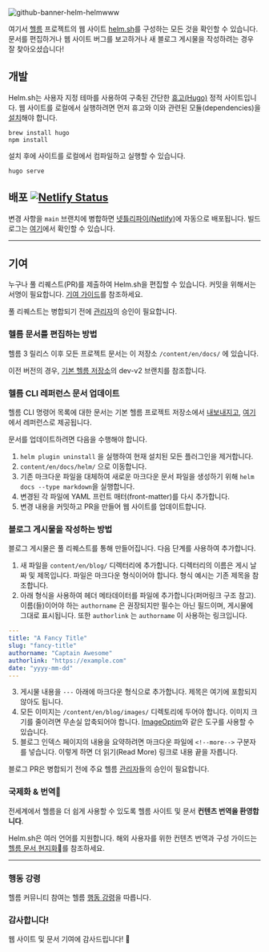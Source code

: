![github-banner-helm-helmwww](https://user-images.githubusercontent.com/686194/68531441-f4ad4e00-02c6-11ea-982b-74d7c3ff0071.png)


여기서 [헬름](https://github.com/helm/helm) 프로젝트의 웹 사이트 [helm.sh](https://helm.sh/)를 구성하는 모든 것을 확인할 수 있습니다. 문서를 편집하거나 웹 사이트 버그를 보고하거나 새 블로그 게시물을 작성하려는 경우 잘 찾아오셨습니다!


## 개발

Helm.sh는 사용자 지정 테마를 사용하여 구축된 간단한 [휴고(Hugo)](https://gohugo.io/) 정적 사이트입니다. 웹 사이트를 로컬에서 실행하려면 먼저 휴고와 이와 관련된 모듈(dependencies)을 [설치](https://gohugo.io/getting-started)해야 합니다.

```
brew install hugo
npm install
```

설치 후에 사이트를 로컬에서 컴파일하고 실행할 수 있습니다.

```
hugo serve
```

## 배포 [![Netlify Status](https://api.netlify.com/api/v1/badges/8ffabb30-f2f4-45cc-b0fa-1b4adda00b5e/deploy-status)](https://app.netlify.com/sites/helm-merge/deploys)

변경 사항을 `main` 브랜치에 병합하면 [넷틀리파이(Netlify)](https://app.netlify.com/sites/helm-merge/deploys)에 자동으로 배포됩니다. 빌드 로그는 [여기](https://app.netlify.com/sites/helm-merge/deploys)에서 확인할 수 있습니다.


---

## 기여

누구나 풀 리퀘스트(PR)를 제출하여 Helm.sh을 편집할 수 있습니다. 커밋을 위해서는 서명이 필요합니다. [기여 가이드](https://github.com/helm/helm/blob/main/CONTRIBUTING.md#sign-your-work)를 참조하세요.

풀 리퀘스트는 병합되기 전에 [관리자](https://github.com/helm/helm-www/blob/main/OWNERS)의 승인이 필요합니다.


### 헬름 문서를 편집하는 방법

헬름 3 릴리스 이후 모든 프로젝트 문서는 이 저장소 `/content/en/docs/` 에 있습니다.

이전 버전의 경우, [기본 헬름 저장소](https://github.com/helm/helm/tree/dev-v2/docs)의 dev-v2 브랜치를 참조합니다.


### 헬름 CLI 레퍼런스 문서 업데이트

헬름 CLI 명령어 목록에 대한 문서는 기본 헬름 프로젝트 저장소에서 [내보내지고](https://github.com/helm/helm/blob/a6b2c9e2126753f6f94df231e89b2153c2862764/cmd/helm/root.go#L169), [여기](https://helm.sh/docs/helm)에서 레퍼런스로 제공됩니다.

문서를 업데이트하려면 다음을 수행해야 합니다.

1. `helm plugin uninstall` 을 실행하여 현재 설치된 모든 플러그인을 제거합니다.
2. `content/en/docs/helm/` 으로 이동합니다.
3. 기존 마크다운 파일을 대체하여 새로운 마크다운 문서 파일을 생성하기 위해 `helm docs --type markdown`을 실행합니다.
4. 변경된 각 파일에 YAML 프런트 매터(front-matter)를 다시 추가합니다.
5. 변경 내용을 커밋하고 PR을 만들어 웹 사이트를 업데이트합니다.


### 블로그 게시물을 작성하는 방법

블로그 게시물은 풀 리퀘스트를 통해 만들어집니다. 다음 단계를 사용하여 추가합니다.

1) 새 파일을 `content/en/blog/` 디렉터리에 추가합니다. 디렉터리의 이름은 게시 날짜 및 제목입니다. 파일은 마크다운 형식이어야 합니다. 형식 예시는 기존 제목을 참조합니다.
2) 아래 형식을 사용하여 헤더 메타데이터를 파일에 추가합니다(퍼머링크 구조 참고). 이름(들)이어야 하는 `authorname` 은 권장되지만 필수는 아닌 필드이며, 게시물에 그대로 표시됩니다. 또한 `authorlink` 는 `authorname` 이 사용하는 링크입니다.

```yaml
---
title: "A Fancy Title"
slug: "fancy-title"
authorname: "Captain Awesome"
authorlink: "https://example.com"
date: "yyyy-mm-dd"
---
```

3) 게시물 내용을 `---` 아래에 마크다운 형식으로 추가합니다. 제목은 여기에 포함되지 않아도 됩니다.
4) 모든 이미지는 `/content/en/blog/images/` 디렉토리에 두어야 합니다. 이미지 크기를 줄이려면 무손실 압축되어야 합니다. [ImageOptim](https://imageoptim.com/)와 같은 도구를 사용할 수 있습니다.
5) 블로그 인덱스 페이지의 내용을 요약하려면 마크다운 파일에 `<!--more-->` 구분자를 넣습니다. 이렇게 하면 더 읽기(Read More) 링크로 내용 끝을 자릅니다.

블로그 PR은 병합되기 전에 주요 헬름 [관리자](https://github.com/helm/helm/blob/main/OWNERS)들의 승인이 필요합니다.


### 국제화 & 번역

전세계에서 헬름을 더 쉽게 사용할 수 있도록 헬름 사이트 및 문서 **컨텐츠 번역을 환영합니다**.

Helm.sh은 여러 언어를 지원합니다. 해외 사용자를 위한 컨텐츠 번역과 구성 가이드는 [헬름 문서 현지화](https://helm.sh/docs/community/localization/)를 참조하세요.

---

### 행동 강령

헬름 커뮤니티 참여는 헬름 [행동 강령](https://github.com/helm/helm/blob/main/code-of-conduct.md)을 따릅니다.

### 감사합니다!

웹 사이트 및 문서 기여에 감사드립니다! :clap:
